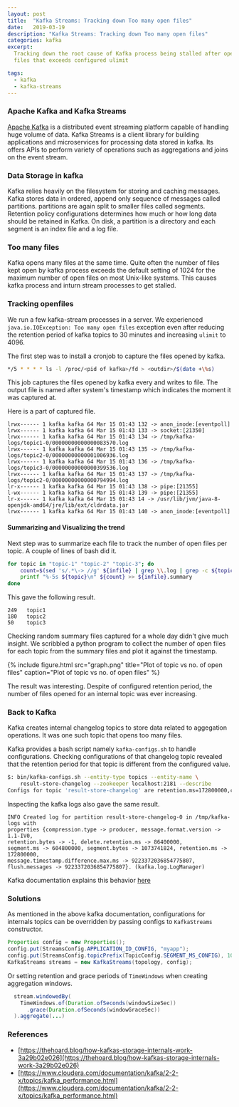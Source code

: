 ```yaml
---
layout: post
title:  "Kafka Streams: Tracking down Too many open files"
date:   2019-03-19
description: "Kafka Streams: Tracking down Too many open files"
categories: kafka
excerpt:
  Tracking down the root cause of Kafka process being stalled after opening too many
  files that exceeds configured ulimit

tags:
  - kafka
  - kafka-streams
---
```


### [](#intro) Apache Kafka and Kafka Streams
[Apache Kafka](https://kafka.apache.org/) is a distributed event streaming
platform capable of handling huge volume of data. Kafka Streams is a client
library for building applications and microservices for processing data stored
in kafka. Its offers APIs to perform variety of operations such as aggregations
and joins on the event stream.

### [](#data-storage) Data Storage in kafka
Kafka relies heavily on the filesystem for storing and caching messages.
Kafka stores data in ordered, append only sequence of messages called partitions.
partitions are again split to smaller files called segments. Retention policy
configurations determines how much or how long data should be retained in Kafka.
On disk, a partition is a directory and each segment is an index file and a log file.


### [](#too-many-files) Too many files
Kafka opens many files at the same time. Quite often the number of files kept
open by kafka process exceeds the default setting of 1024 for the maximum number
of open files on most Unix-like systems. This causes kafka process and inturn
stream processes to get stalled.

### [](#tracking) Tracking openfiles
We run a few kafka-stream processes in a server. We experienced
`java.io.IOException: Too many open files` exception even after reducing the
retention period of kafka topics to 30 minutes and increasing `ulimit` to 4096.

The first step was to install a cronjob to capture the files opened by kafka.

```bash
*/5 * * * * ls -l /proc/<pid of kafka>/fd > <outdir>/$(date +\%s)
```
This job captures the files opened by kafka every and writes to file. The output
file is named after system's timestamp which indicates the moment it was
captured at.

Here is a part of captured file.
```
lrwx------ 1 kafka kafka 64 Mar 15 01:43 132 -> anon_inode:[eventpoll]
lrwx------ 1 kafka kafka 64 Mar 15 01:43 133 -> socket:[21350]
lrwx------ 1 kafka kafka 64 Mar 15 01:43 134 -> /tmp/kafka-logs/topic1-0/00000000000000083570.log
lrwx------ 1 kafka kafka 64 Mar 15 01:43 135 -> /tmp/kafka-logs/topic2-0/00000000000001006936.log
lrwx------ 1 kafka kafka 64 Mar 15 01:43 136 -> /tmp/kafka-logs/topic3-0/00000000000000399536.log
lrwx------ 1 kafka kafka 64 Mar 15 01:43 137 -> /tmp/kafka-logs/topic2-0/00000000000000794994.log
lr-x------ 1 kafka kafka 64 Mar 15 01:43 138 -> pipe:[21355]
l-wx------ 1 kafka kafka 64 Mar 15 01:43 139 -> pipe:[21355]
lr-x------ 1 kafka kafka 64 Mar 15 01:43 14 -> /usr/lib/jvm/java-8-openjdk-amd64/jre/lib/ext/cldrdata.jar
lrwx------ 1 kafka kafka 64 Mar 15 01:43 140 -> anon_inode:[eventpoll]
```

#### [](#summarize-visualize) Summarizing and Visualizing the trend
Next step was to summarize each file to track the number of open files per topic.
A couple of lines of bash did it.

```bash
for topic in "topic-1" "topic-2" "topic-3"; do
    count=$(sed 's/.*\-> //g' ${infile} | grep \\.log | grep -c ${topic})
    printf "%-5s ${topic}\n" ${count} >> ${infile}.summary
done
```

This gave the following result.

```
249   topic1
180   topic2
50    topic3
```

Checking random summary files captured for a whole day didn't give much insight.
We scribbled a python program to collect the number of open files for each topic
from the summary files and plot it against the timestamp.

{% include figure.html
    src="graph.png"
    title="Plot of topic vs no. of open files"
    caption="Plot of topic vs no. of open files"
%}

The result was interesting. Despite of configured retention period, the number of
files opened for an internal topic was ever increasing.

### [](#back-to-kafka) Back to Kafka
Kafka creates internal changelog topics to store data related to aggegation
operations. It was one such topic that opens too many files.

Kafka provides a bash script namely `kafka-configs.sh` to handle configurations.
Checking configurations of that changelog topic revealed that the retention
period for that topic is different from the configured value.

```bash
$: bin/kafka-configs.sh --entity-type topics --entity-name \
    result-store-changelog --zookeeper localhost:2181 --describe
Configs for topic 'result-store-changelog' are retention.ms=172800000,cleanup.policy=compact,delete
```

Inspecting the kafka logs also gave the same result.
```
INFO Created log for partition result-store-changelog-0 in /tmp/kafka-logs with
properties {compression.type -> producer, message.format.version -> 1.1-IV0,
retention.bytes -> -1, delete.retention.ms -> 86400000,
segment.ms -> 604800000, segment.bytes -> 1073741824, retention.ms -> 172800000,
message.timestamp.difference.max.ms -> 9223372036854775807,
flush.messages -> 9223372036854775807}. (kafka.log.LogManager)
```

Kafka documentation explains this behavior
[here](https://kafka.apache.org/21/documentation/streams/developer-guide/manage-topics.html)

### [](#solutions) Solutions
As mentioned in the above kafka documentation, configurations for internals
topics can be overridden by passing configs to `KafkaStreams` constructor.

```java
Properties config = new Properties();
config.put(StreamsConfig.APPLICATION_ID_CONFIG, "myapp");
config.put(StreamsConfig.topicPrefix(TopicConfig.SEGMENT_MS_CONFIG), 100);
KafkaStreams streams = new KafkaStreams(topology, config);
```
Or setting retention and grace periods of `TimeWindows` when creating
aggregation windows.
```java
  stream.windowedBy(
    TimeWindows.of(Duration.ofSeconds(windowSizeSec))
      .grace(Duration.ofSeconds(windowGraceSec))
  ).aggregate(...)
```

### [](#refer) References
  - [https://thehoard.blog/how-kafkas-storage-internals-work-3a29b02e026](https://thehoard.blog/how-kafkas-storage-internals-work-3a29b02e026)
  - [https://www.cloudera.com/documentation/kafka/2-2-x/topics/kafka_performance.html](https://www.cloudera.com/documentation/kafka/2-2-x/topics/kafka_performance.html)
